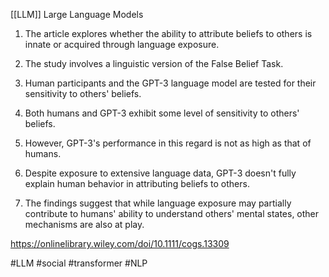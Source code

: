 [[LLM]] Large Language Models
1. The article explores whether the ability to attribute beliefs to others is innate or acquired through language exposure.
    
2. The study involves a linguistic version of the False Belief Task.
    
3. Human participants and the GPT-3 language model are tested for their sensitivity to others' beliefs.
    
4. Both humans and GPT-3 exhibit some level of sensitivity to others' beliefs.
    
5. However, GPT-3's performance in this regard is not as high as that of humans.
    
6. Despite exposure to extensive language data, GPT-3 doesn't fully explain human behavior in attributing beliefs to others.
    
7. The findings suggest that while language exposure may partially contribute to humans' ability to understand others' mental states, other mechanisms are also at play.

https://onlinelibrary.wiley.com/doi/10.1111/cogs.13309

#LLM #social #transformer #NLP 